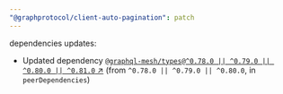 ```yaml
---
"@graphprotocol/client-auto-pagination": patch
---
```


dependencies updates: 

- Updated dependency [`@graphql-mesh/types@^0.78.0 || ^0.79.0 || ^0.80.0 || ^0.81.0` ↗︎](https://www.npmjs.com/package/@graphql-mesh/types/v/null) (from `^0.78.0 || ^0.79.0 || ^0.80.0`, in `peerDependencies`)
